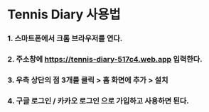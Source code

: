 # Tennis Diary 사용법

### 1. 스마트폰에서 크롬 브라우저를 연다.

### 2. 주소창에 https://tennis-diary-517c4.web.app 입력한다.

### 3. 우측 상단의 점 3개를 클릭 > 홈 화면에 추가 > 설치 

### 4. 구글 로그인 / 카카오 로그인 으로 가입하고 사용하면 된다.
